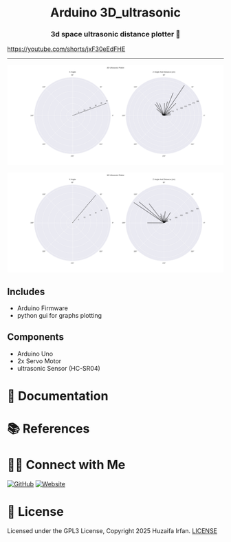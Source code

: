 
<div align="center">
  <h1>Arduino 3D_ultrasonic</h1>
  <p><h3 align="center">3d space ultrasonic distance plotter 🚀</h3></p>
</div>

https://youtube.com/shorts/jxF30eEdFHE

<hr>

![cover](20.png)

![cover](50.png)


## Includes
- Arduino Firmware
- python gui for graphs plotting

## Components
- Arduino Uno
- 2x Servo Motor
- ultrasonic Sensor (HC-SR04)

# 📝 Documentation

# 📚 References


# 🤝🏻 Connect with Me

[![GitHub](https://img.shields.io/badge/Github-%23222.svg?style=for-the-badge&logo=github&logoColor=white)](https://github.com/HuzaifaIrfan/)
[![Website](https://img.shields.io/badge/Website-%23222.svg?style=for-the-badge&logo=google-chrome&logoColor==%234285F4)](https://www.huzaifairfan.com)

# 📜 License

Licensed under the GPL3 License, Copyright 2025 Huzaifa Irfan. [LICENSE](LICENSE)
